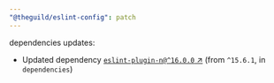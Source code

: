 ```yaml
---
"@theguild/eslint-config": patch
---
```

dependencies updates:
  - Updated dependency [`eslint-plugin-n@^16.0.0` ↗︎](https://www.npmjs.com/package/eslint-plugin-n/v/16.0.0) (from `^15.6.1`, in `dependencies`)
